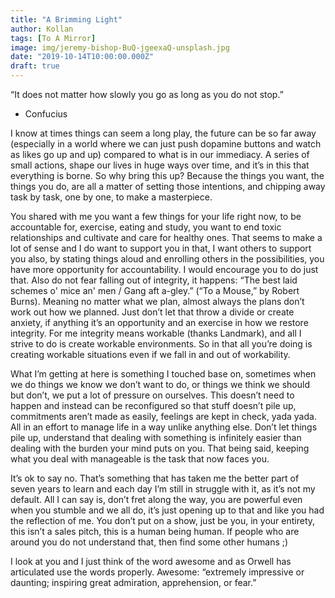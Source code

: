 ```yaml
---
title: "A Brimming Light"
author: Kollan
tags: [To A Mirror]
image: img/jeremy-bishop-BuQ-jgeexaQ-unsplash.jpg
date: "2019-10-14T10:00:00.000Z"
draft: true
---
```


“It does not matter how slowly you go as long as you do not stop.”
- Confucius

I know at times things can seem a long play, the future can be so far away (especially in a world where we can just push dopamine buttons and watch as likes go up and up) compared to what is in our immediacy. A series of small actions, shape our lives in huge ways over time, and it’s in this that everything is borne. So why bring this up? Because the things you want, the things you do, are all a matter of setting those intentions, and chipping away task by task, one by one, to make a masterpiece.

You shared with me you want a few things for your life right now, to be accountable for, exercise, eating and study, you want to end toxic relationships and cultivate and care for healthy ones. That seems to make a lot of sense and I do want to support you in that, I want others to support you also, by stating things aloud and enrolling others in the possibilities, you have more opportunity for accountability. I would encourage you to do just that. Also do not fear falling out of integrity, it happens: “The best laid schemes o' mice an' men / Gang aft a-gley.” (“To a Mouse,” by Robert Burns). Meaning no matter what we plan, almost always the plans don’t work out how we planned. Just don’t let that throw a divide or create anxiety, if anything it’s an opportunity and an exercise in how we restore integrity. For me integrity means workable (thanks Landmark), and all I strive to do is create workable environments. So in that all you’re doing is creating workable situations even if we fall in and out of workability.

What I’m getting at here is something I touched base on, sometimes when we do things we know we don’t want to do, or things we think we should but don’t, we put a lot of pressure on ourselves. This doesn’t need to happen and instead can be reconfigured so that stuff doesn’t pile up, commitments aren’t made as easily, feelings are kept in check, yada yada. All in an effort to manage life in a way unlike anything else. Don’t let things pile up, understand that dealing with something is infinitely easier than dealing with the burden your mind puts on you. That being said, keeping what you deal with manageable is the task that now faces you.

It’s ok to say no. That’s something that has taken me the better part of seven years to learn and each day I’m still in struggle with it, as it’s not my default. All I can say is, don’t fret along the way, you are powerful even when you stumble and we all do, it’s just opening up to that and like you had the reflection of me. You don’t put on a show, just be you, in your entirety, this isn’t a sales pitch, this is a human being human. If people who are around you do not understand that, then find some other humans ;)

I look at you and I just think of the word awesome and as Orwell has articulated use the words properly. Awesome: “extremely impressive or daunting; inspiring great admiration, apprehension, or fear.”
